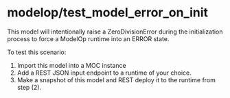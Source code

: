 # modelop/test_model_error_on_init

This model will intentionally raise a ZeroDivisionError during the
initialization process to force a ModelOp runtime into an ERROR state.

To test this scenario:

1. Import this model into a MOC instance
2. Add a REST JSON input endpoint to a runtime of your choice.
3. Make a snapshot of this model and REST deploy it to the runtime from step (2).
